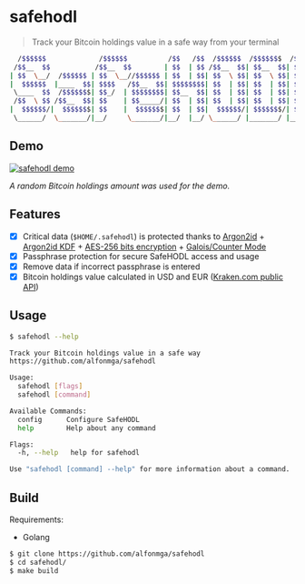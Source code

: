 # safehodl

> Track your Bitcoin holdings value in a safe way from your terminal

```sh
  /$$$$$$             /$$$$$$          /$$   /$$  /$$$$$$  /$$$$$$$  /$$
 /$$__  $$           /$$__  $$        | $$  | $$ /$$__  $$| $$__  $$| $$
| $$  \__/  /$$$$$$ | $$  \__//$$$$$$ | $$  | $$| $$  \ $$| $$  \ $$| $$
|  $$$$$$  |____  $$| $$$$   /$$__  $$| $$$$$$$$| $$  | $$| $$  | $$| $$
 \____  $$  /$$$$$$$| $$_/  | $$$$$$$$| $$__  $$| $$  | $$| $$  | $$| $$
 /$$  \ $$ /$$__  $$| $$    | $$_____/| $$  | $$| $$  | $$| $$  | $$| $$
|  $$$$$$/|  $$$$$$$| $$    |  $$$$$$$| $$  | $$|  $$$$$$/| $$$$$$$/| $$$$$$$$
 \______/  \_______/|__/     \_______/|__/  |__/ \______/ |_______/ |________/

```

## Demo

[![safehodl demo](https://asciinema.org/a/430538.svg)](https://asciinema.org/a/430538)

_A random Bitcoin holdings amount was used for the demo._

## Features

- [x] Critical data (`$HOME/.safehodl`) is protected thanks to [Argon2id](https://en.wikipedia.org/wiki/Argon2) + [Argon2id KDF](https://pkg.go.dev/golang.org/x/crypto/argon2#IDKey) + [AES-256 bits encryption](https://en.wikipedia.org/wiki/Advanced_Encryption_Standard) + [Galois/Counter Mode](https://en.wikipedia.org/wiki/Galois/Counter_Mode)
- [x] Passphrase protection for secure SafeHODL access and usage
- [x] Remove data if incorrect passphrase is entered
- [x] Bitcoin holdings value calculated in USD and EUR ([Kraken.com public API](https://docs.kraken.com/rest/))

## Usage

```sh
$ safehodl --help

Track your Bitcoin holdings value in a safe way
https://github.com/alfonmga/safehodl

Usage:
  safehodl [flags]
  safehodl [command]

Available Commands:
  config      Configure SafeHODL
  help        Help about any command

Flags:
  -h, --help   help for safehodl

Use "safehodl [command] --help" for more information about a command.
```

## Build

Requirements:

- Golang

```sh
$ git clone https://github.com/alfonmga/safehodl
$ cd safehodl/
$ make build
```
